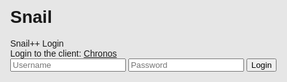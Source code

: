 # Snail

<head>
    <style>
        body,
html {
  width: 100%;
  height: 100%;
  padding-top: 1.8%;
  margin: 0;
  background-color: #e6e6e6;
  font-family: arial;
  -webkit-font-smoothing: antialiased;
  -moz-osx-font-smoothing: grayscale;
}

.title-bar {
  text-align: center;
  color: #333333;
  font-size: 30px;
  padding-bottom: 10px;
}

.info-bar {
  text-align: center;
  color: #666;
  font-size: 15px;
  padding-bottom: 50px;
}

.info-bar a {
  color: #45b3e7;
  text-decoration: none;
}

.wrap {
  background-color: #ffffff;
  padding: 2%;
  width: 25%;
  min-width:350px;
  margin: 0 auto;
  -moz-border-radius: 6px;
  -webkit-border-radius: 6px;
  box-shadow: 0 0 5px #ccc;
  border: 1px solid #fff;
}

input {
  width: 90%;
  margin-bottom: 10px;
  padding: 5%;
  -moz-border-radius: 6px;
  -webkit-border-radius: 6px;
  border: 1px solid #efefef;
  font-size: 15px;
  -webkit-transition: all .2s ease-in-out;
  -moz-transition: all .2s ease-in-out;
  transition: all .2s ease-in-out;
}

input:focus {
  outline: none;
  border-color: #9ecaed;
  box-shadow: 0 0 10px #9ecaed;
  -webkit-transition: all .2s ease-in-out;
  -moz-transition: all .2s ease-in-out;
  transition: all .2s ease-in-out;
}

input.submit {
  width: 100%;
  padding: 5%;
  -moz-border-radius: 6px;
  -webkit-border-radius: 6px;
  border: 1px solid #45b3e7;
  font-size: 15px;
  background-color: #45b3e7;
  color: #fff;
  margin-top: 25px;
  -webkit-transition: all .2s ease-in-out;
  -moz-transition: all .2s ease-in-out;
  transition: all .2s ease-in-out;
}

input.submit:hover {
  width: 100%;
  padding: 5%;
  -moz-border-radius: 6px;
  -webkit-border-radius: 6px;
  border: 1px solid #32CD32;
  font-size: 15px;
  background-color: #32CD32;
  color: #fff;
  margin-top: 25px;
  -webkit-transition: all .2s ease-in-out;
  -moz-transition: all .2s ease-in-out;
  transition: all .2s ease-in-out;
}
    </style>
</head>

<div class="title-bar">
  Snail++ Login
</div>

<div class="info-bar">
  Login to the client: <a href="https://snail++.com" target="blank">Chronos</a>
</div>

<div class="wrap">
  <form method="post">
    <input type="text" id="username" placeholder="Username">
    <input type="password" id="password" placeholder="Password">
    <input type="submit" class="submit" id="login" value="Login">
  </form>
</div>
